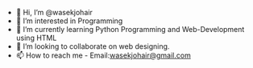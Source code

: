 - 👋 Hi, I’m @wasekjohair
- 👀 I’m interested in Programming
- 🌱 I’m currently learning Python Programming and Web-Development using HTML
- 💞️ I’m looking to collaborate on web designing.
- 📫 How to reach me - Email:wasekjohair@gmail.com

<!---
wasekjohair/wasekjohair is a ✨ special ✨ repository because its `README.md` (this file) appears on your GitHub profile.
You can click the Preview link to take a look at your changes.
--->
